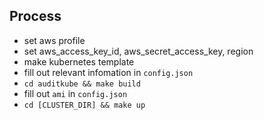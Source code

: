 ## Process

- set aws profile
- set aws_access_key_id, aws_secret_access_key, region
- make kubernetes template
- fill out relevant infomation in `config.json`
- `cd auditkube && make build`
- fill out `ami` in `config.json`
- `cd [CLUSTER_DIR] && make up`

